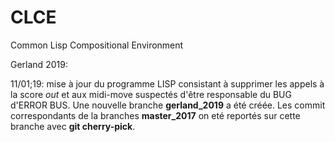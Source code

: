 CLCE
====

Common Lisp Compositional Environment

Gerland 2019:

11/01;19: mise à jour du programme LISP consistant à supprimer les appels à la score *out* et aux midi-move suspectés d'être responsable du BUG d'ERROR BUS. Une nouvelle branche **gerland_2019** a été créée. Les commit correspondants de la branches **master_2017** on eté reportés sur cette branche avec **git cherry-pick**.
